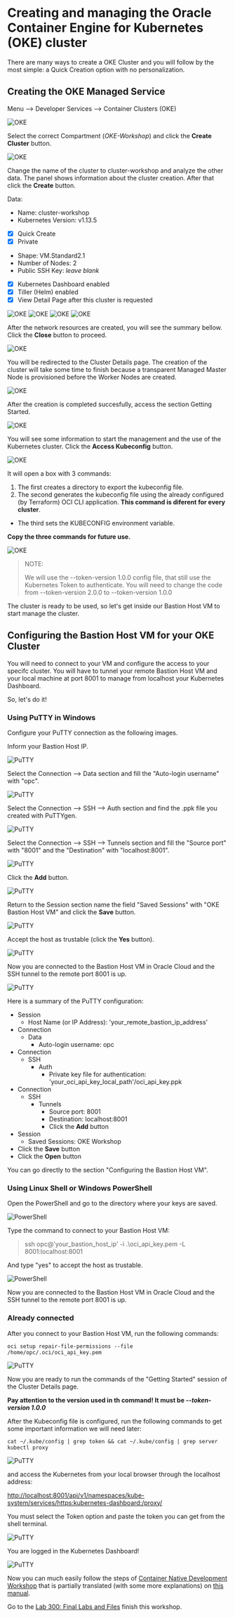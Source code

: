 # Creating and managing the Oracle Container Engine for Kubernetes (OKE) cluster

There are many ways to create a OKE Cluster and you will follow by the most simple: a Quick Creation option with no personalization.

## Creating the OKE Managed Service

Menu --> Developer Services --> Container Clusters (OKE)

![OKE](images/oke01.png)

Select the correct Compartment (*OKE-Workshop*) and click the **Create Cluster** button.

![OKE](images/oke02.png)

Change the name of the cluster to cluster-workshop and analyze the other data. The panel shows information about the cluster creation. After that click the **Create** button.

Data:

* Name: cluster-workshop
* Kubernetes Version: v1.13.5
* [x] Quick Create
* [x] Private
* Shape: VM.Standard2.1
* Number of Nodes: 2
* Public SSH Key: *leave blank*
* [x] Kubernetes Dashboard enabled
* [x] Tiller (Helm) enabled
* [x] View Detail Page after this cluster is requested

![OKE](images/oke03.png)
![OKE](images/oke04-1.png)
![OKE](images/oke04-2.png)
![OKE](images/oke05.png)

After the network resources are created, you will see the summary bellow. Click the **Close** button to proceed.

![OKE](images/oke06.png)

You will be redirected to the Cluster Details page. The creation of the cluster will take some time to finish because a transparent Managed Master Node is provisioned before the Worker Nodes are created.

![OKE](images/oke07.png)

After the creation is completed succesfully, access the section Getting Started.

![OKE](images/oke08.png)

You will see some information to start the management and the use of the Kubernetes cluster. Click the **Access Kubeconfig** button.

![OKE](images/oke09.png)

It will open a box with 3 commands:

1. The first creates a directory to export the kubeconfig file.
2. The second generates the kubeconfig file using the already configured (by Terraform) OCI CLI application. **This command is diferent for every cluster**.

* The third sets the KUBECONFIG environment variable.

**Copy the three commands for future use.**

![OKE](images/oke10.png)

> NOTE:
>
> We will use the --token-version 1.0.0 config file, that still use the Kubernetes Token to authenticate.
> You will need to change the code from --token-version 2.0.0 to --token-version 1.0.0
> 

The cluster is ready to be used, so let's get inside our Bastion Host VM to start manage the cluster.

## Configuring the Bastion Host VM for your OKE Cluster

You will need to connect to your VM and configure the access to your specifc cluster. You will have to tunnel your remote Bastion Host VM and your local machine at port 8001 to manage from localhost your Kubernetes Dashboard.

So, let's do it!

### Using PuTTY in Windows

Configure your PuTTY connection as the following images.

Inform your Bastion Host IP.

![PuTTY](images/putty01.png)

Select the Connection --> Data section and fill the "Auto-login username" with "opc".

![PuTTY](images/putty02.png)

Select the Connection --> SSH --> Auth section and find the .ppk file you created with PuTTYgen.

![PuTTY](images/putty03.png)

Select the Connection --> SSH --> Tunnels section and fill the "Source port" with "8001" and the "Destination" with "localhost:8001".

![PuTTY](images/putty04.png)

Click the **Add** button.

![PuTTY](images/putty05.png)

Return to the Session section name the field "Saved Sessions" with "OKE Bastion Host VM" and click the **Save** button.

![PuTTY](images/putty06.png)

Accept the host as trustable (click the **Yes** button).

![PuTTY](images/putty07.png)

Now you are connected to the Bastion Host VM in Oracle Cloud and the SSH tunnel to the remote port 8001 is up.

![PuTTY](images/putty08.png)

Here is a summary of the PuTTY configuration:
  * Session
    * Host Name (or IP Address): 'your_remote_bastion_ip_address'
  * Connection
    * Data
      * Auto-login username: opc
  * Connection
    * SSH
      * Auth
        * Private key file for authentication: 'your_oci_api_key_local_path'/oci_api_key.ppk
  * Connection
    * SSH
      * Tunnels
        * Source port: 8001
        * Destination: localhost:8001
        * Click the **Add** button
  * Session
    * Saved Sessions: OKE Workshop
  * Click the **Save** button
  * Click the **Open** button

You can go directly to the section "Configuring the Bastion Host VM".

### Using Linux Shell or Windows PowerShell

Open the PowerShell and go to the directory where your keys are saved.

![PowerShell](images/powershell01.png)

Type the command to connect to your Bastion Host VM:

>
> ssh opc@'your_bastion_host_ip' -i .\oci_api_key.pem -L 8001:localhost:8001
>

And type "yes" to accept the host as trustable.

![PowerShell](images/powershell02.png)

Now you are connected to the Bastion Host VM in Oracle Cloud and the SSH tunnel to the remote port 8001 is up.

### Already connected

After you connect to your Bastion Host VM, run the following commands:

    oci setup repair-file-permissions --file /home/opc/.oci/oci_api_key.pem

![PuTTY](images/puttycli01.png)

Now you are ready to run the commands of the "Getting Started" session of the Cluster Details page.

**Pay attention to the version used in th command! It must be *--token-version 1.0.0***

After the Kubeconfig file is configured, run the following commands to get some important information we will need later:

    cat ~/.kube/config | grep token && cat ~/.kube/config | grep server
    kubectl proxy

![PuTTY](images/puttycli02.png)

and access the Kubernetes from your local browser through the localhost address:

<http://localhost:8001/api/v1/namespaces/kube-system/services/https:kubernetes-dashboard:/proxy/>

You must select the Token option and paste the token you can get from the shell terminal.

![PuTTY](images/dash01.png)

You are logged in the Kubernetes Dashboard!

![PuTTY](images/dash02.png)

Now you can much easily follow the steps of [Container Native Development Workshop](https://oracle.github.io/learning-library/workshops/container-native-development/?version=Virtual+Box&page=LabGuide100.md) that is partially translated (with some more explanations) on [this manual](https://www.manula.com/manuals/hoshikawa-cristiano/devops-containers/1/pt/topic/devops-com-oracle-container-pipelines).

Go to the [Lab 300: Final Labs and Files](https://github.com/diogoshibata/terraform-bastion/blob/master/Lab%20300/lab300.md) finish this workshop.
